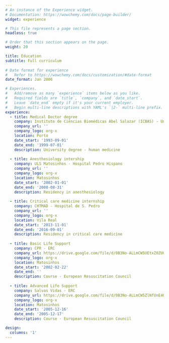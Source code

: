 ```yaml
---
# An instance of the Experience widget.
# Documentation: https://wowchemy.com/docs/page-builder/
widget: experience

# This file represents a page section.
headless: true

# Order that this section appears on the page.
weight: 20

title: Education
subtitle: Full curriculum
  
# Date format for experience
#   Refer to https://wowchemy.com/docs/customization/#date-format
date_format: Jan 2006

# Experiences.
#   Add/remove as many `experience` items below as you like.
#   Required fields are `title`, `company`, and `date_start`.
#   Leave `date_end` empty if it's your current employer.
#   Begin multi-line descriptions with YAML's `|2-` multi-line prefix.
experience:
  - title: Medical Doctor degree
    company: Instituto de Ciências Biomédicas Abel Salazar (ICBAS) - Universidade do Porto
    company_url: ''
    company_logo: org-x
    location: Porto
    date_start: '1993-09-01'
    date_end: '1999-07-01'
    description: University degree - human medicine
  
  - title: Anesthesiology intership
    company: ULS Matosinhos - Hospital Pedro Hispano
    company_url: ''
    company_logo: org-x
    location: Matosinhos
    date_start: '2002-01-01'
    date_end: '2008-08-31'
    description: Residency in anesthesiology
  
  - title: Critical care medicine internship
    company: CHTMAD - Hospital de S. Pedro
    company_url: ''
    company_logo: org-x
    location: Vila Real
    date_start: '2013-11-01'
    date_end: '2016-09-01'
    description: Residency in critical care medicine
    
  - title: Basic Life Support
    company: CPR - ERC
    company_url: https://drive.google.com/file/d/0B3No-ALLmCW5UEtxZ0ZUU0duUDA/view?usp=sharing&resourcekey=0-tUpfFlNzfGa4QcYs8q472A
    company_logo: org-x
    location: Matosinhos
    date_start: '2002-02-22'
    date_end: ''
    description: Course - European Resuscitation Council
    
  - title: Advanced Life Support
    company: Salvas Vidas - ERC
    company_url: https://drive.google.com/file/d/0B3No-ALLmCW5ZlNfUnE4OHkxZWM/view?usp=sharing&resourcekey=0-evEuL6taIDYqlDEUk5Hy1A
    company_logo: org-x
    location: Matosinhos
    date_start: '2005-12-16'
    date_end: '2005-12-17'
    description: Course - European Resuscitation Council

design:
  columns: '1'
---
```

  